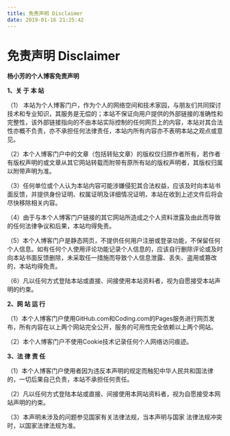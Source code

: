 ```yaml
---
title: 免责声明 Disclaimer
date: 2019-01-16 21:25:42
---
```


# 免责声明 Disclaimer #

**杨小芳的个人博客免责声明**

**1、关 于 本 站**

（1） 本站为个人博客门户，作为个人的网络空间和技术家园，与朋友们共同探讨技术和专业知识，其服务是无偿的；本站不保证向用户提供的外部链接的准确性和完整性，该外部链接指向的不由本站实际控制的任何网页上的内容，本站对其合法性亦概不负责，亦不承担任何法律责任，本站内所有内容亦不表明本站之观点或意见。

（2）本个人博客门户中的文章（包括转贴文章）的版权仅归原作者所有，若作者有版权声明的或文章从其它网站转载而附带有原所有站的版权声明者，其版权归属以附带声明为准。

（3）任何单位或个人认为本站内容可能涉嫌侵犯其合法权益，应该及时向本站书面反馈，并提供身份证明、权属证明及详细情况证明，本站在收到上述文件后将会尽快移除相关内容。

（4）由于与本个人博客门户链接的其它网站所造成之个人资料泄露及由此而导致的任何法律争议和后果，本站均得免责。

（5）本个人博客门户是静态网页，不提供任何用户注册或登录功能，不保留任何个人信息。如有任何个人使用评论功能记录个人信息的，应该自行删除评论或及时向本站书面反馈删除，未采取任一措施而导致个人信息泄露、丢失、盗用或篡改的，本站均得免责。

（6）凡以任何方式登陆本站或直接、间接使用本站资料者，视为自愿接受本站声明的约束。

**2、网 站 运 行**

（1）本个人博客门户使用GitHub.com和Coding.com的Pages服务进行网页发布，所有内容在以上两个网站完全公开，服务的可用性完全依赖以上两个网站。

（2）本个人博客门户不使用Cookie技术记录任何个人网络访问痕迹。

**3、法 律 责 任**

（1）本个人博客门户使用者因为违反本声明的规定而触犯中华人民共和国法律的，一切后果自己负责，本站不承担任何责任。

（2）凡以任何方式登陆本站或直接、间接使用本网站资料者，视为自愿接受本网站声明的约束。

（3）本声明未涉及的问题参见国家有关法律法规，当本声明与国家 法律法规冲突时，以国家法律法规为准。